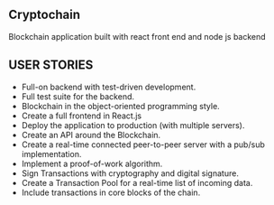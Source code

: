 ## Cryptochain
Blockchain application built with react front end and node js backend

## USER STORIES


- Full-on backend with test-driven development.
- Full test suite for the backend.
- Blockchain in the object-oriented programming style.
- Create a full frontend in React.js
- Deploy the application to production (with multiple servers).
- Create an API around the Blockchain.
- Create a real-time connected peer-to-peer server with a pub/sub implementation.
- Implement a proof-of-work algorithm.
- Sign Transactions with cryptography and digital signature.
- Create a Transaction Pool for a real-time list of incoming data.
- Include transactions in core blocks of the chain.
